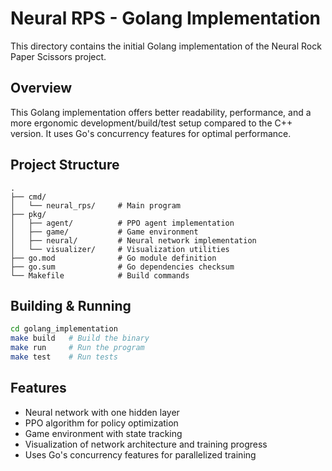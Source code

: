 # Neural RPS - Golang Implementation

This directory contains the initial Golang implementation of the Neural Rock Paper Scissors project.

## Overview

This Golang implementation offers better readability, performance, and a more ergonomic development/build/test setup compared to the C++ version. It uses Go's concurrency features for optimal performance.

## Project Structure

```
.
├── cmd/
│   └── neural_rps/     # Main program
├── pkg/
│   ├── agent/          # PPO agent implementation
│   ├── game/           # Game environment
│   ├── neural/         # Neural network implementation
│   └── visualizer/     # Visualization utilities
├── go.mod              # Go module definition
├── go.sum              # Go dependencies checksum
└── Makefile            # Build commands
```

## Building & Running

```bash
cd golang_implementation
make build   # Build the binary
make run     # Run the program
make test    # Run tests
```

## Features

- Neural network with one hidden layer
- PPO algorithm for policy optimization
- Game environment with state tracking
- Visualization of network architecture and training progress
- Uses Go's concurrency features for parallelized training 